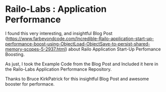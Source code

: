 Railo-Labs : Application Performance
==========

I found this very interesting, and insightful Blog Post (https://www.farbeyondcode.com/Incredible-Railo-application-start-up-performance-boost-using-ObjectLoad-ObjectSave-to-persist-shared-memory-scopes-5-2937.html)
about Railo Application Start-Up Perfomance Boosting.

As just, I took the Example Code from the Blog Post and Included it here in the Railo-Labs Application Performance Repository.

Thanks to Bruce KirkPatrick for this insightful Blog Post and awesome booster for performace.


